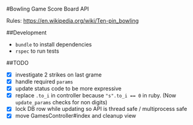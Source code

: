 #Bowling Game Score Board API

Rules: https://en.wikipedia.org/wiki/Ten-pin_bowling

##Development

  - `bundle` to install dependencies
  - `rspec` to run tests

##TODO

- [x] investigate 2 strikes on last grame
- [x] handle required `params`
- [X] update status code to be more expressive
- [X] replace `.to_i` in controller because `"s".to_i == 0` in ruby. (Now `update_params` checks for non digits)
- [X] lock DB row while updating so API is thread safe / multiprocess safe
- [x] move GamesController#index and cleanup view
